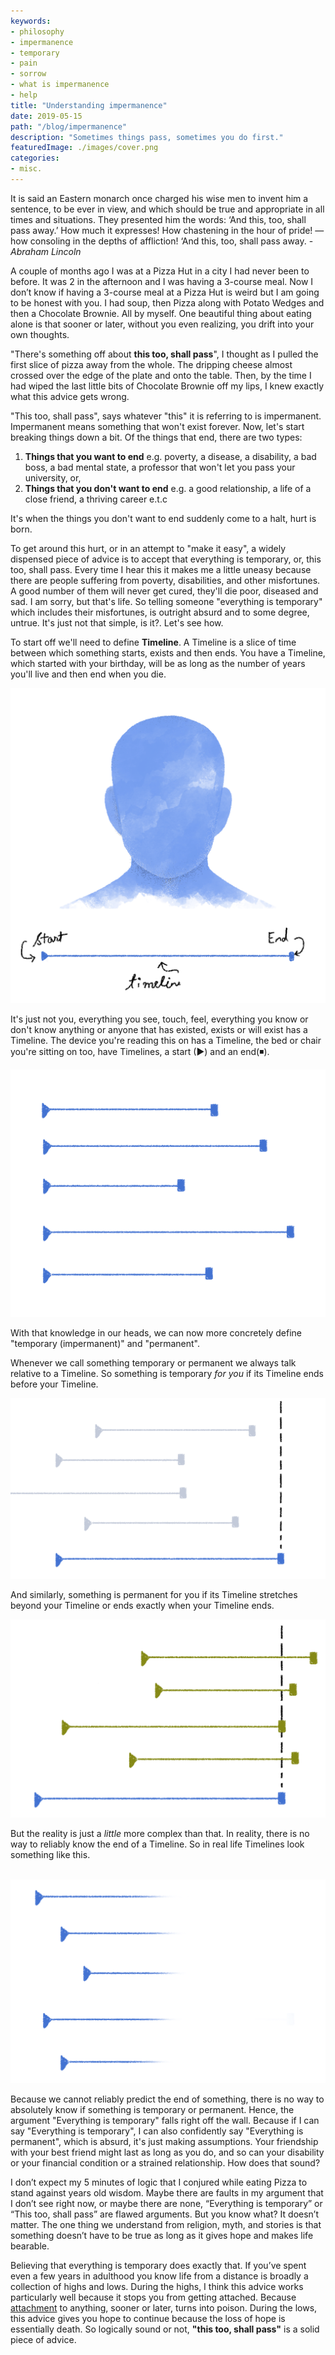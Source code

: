 ```yaml
---
keywords:
- philosophy
- impermanence
- temporary
- pain
- sorrow
- what is impermanence
- help
title: "Understanding impermanence"
date: 2019-05-15
path: "/blog/impermanence"
description: "Sometimes things pass, sometimes you do first."
featuredImage: ./images/cover.png
categories: 
- misc.
---
```

It is said an Eastern monarch once charged his wise men to invent him a sentence, to be ever in view, and which should be true and appropriate in all times and situations. They presented him the words: ‘And this, too, shall pass away.’ How much it expresses! How chastening in the hour of pride! —how consoling in the depths of affliction! ‘And this, too, shall pass away. - *Abraham Lincoln*

A couple of months ago I was at a Pizza Hut in a city I had never been to before. It was 2 in the afternoon and I was having a 3-course meal. Now I don’t know if having a 3-course meal at a Pizza Hut is weird but I am going to be honest with you. I had soup, then Pizza along with Potato Wedges and then a Chocolate Brownie. All by myself. One beautiful thing about eating alone is that sooner or later, without you even realizing, you drift into your own thoughts.

"There's something off about **this too, shall pass**", I thought as I pulled the first slice of pizza away from the whole. The dripping cheese almost crossed over the edge of the plate and onto the table. Then, by the time I had wiped the last little bits of Chocolate Brownie off my lips, I knew exactly what this advice gets wrong.

"This too, shall pass", says whatever "this" it is referring to is impermanent. Impermanent means something that won't exist forever. Now, let's start breaking things down a bit. Of the things that end, there are two types: 

1. **Things that you want to end** e.g. poverty, a disease, a disability, a bad boss, a bad mental state, a professor that won't let you pass your university, or, 
2. **Things that you don't want to end** e.g. a good relationship, a life of a close friend, a thriving career e.t.c

It's when the things you don't want to end suddenly come to a halt, hurt is born.

To get around this hurt, or in an attempt to "make it easy", a widely dispensed piece of advice is to accept that everything is temporary, or, this too, shall pass. Every time I hear this it makes me a little uneasy because there are people suffering from poverty, disabilities, and other misfortunes. A good number of them will never get cured, they'll die poor, diseased and sad. I am sorry, but that's life. So telling someone "everything is temporary" which includes their misfortunes, is outright absurd and to some degree, untrue. It's just not that simple, is it?. Let's see how.

To start off we'll need to define **Timeline**. A Timeline is a slice of time between which something starts, exists and then ends. You have a Timeline, which started with your birthday, will be as long as the number of years you'll live and then end when you die. 

![Your timeline](./images/fig1.png)

It's just not you, everything you see, touch, feel, everything you know or don't know anything or anyone that has existed, exists or will exist has a Timeline. The device you're reading this on has a Timeline, the bed or chair you're sitting on too, have Timelines, a start (&#9658;) and an end(&#9726;).

![Timelines](./images/fig2.png)

With that knowledge in our heads, we can now more concretely define "temporary (impermanent)" and "permanent". 

Whenever we call something temporary or permanent we always talk relative to a Timeline. So something is temporary *for you* if its Timeline ends before your Timeline.

![Temporary Timelines(grey) end before your Timeline(blue) does.](./images/fig3.png)

And similarly, something is permanent for you if its Timeline stretches beyond your Timeline or ends exactly when your Timeline ends.

![Permanent timelines(green) outlast your Timeline(blue).](./images/fig4.png)

But the reality is just a *little* more complex than that. In reality, there is no way to reliably know the end of a Timeline. So in real life Timelines look something like this.

\
![](./images/fig5.png)

Because we cannot reliably predict the end of something, there is no way to absolutely know if something is temporary or permanent. Hence, the argument "Everything is temporary" falls right off the wall. Because if I can say "Everything is temporary", I can also confidently say "Everything is permanent", which is absurd, it's just making assumptions. Your friendship with your best friend might last as long as you do, and so can your disability or your financial condition or a strained relationship. How does that sound?

I don’t expect my 5 minutes of logic that I conjured while eating Pizza to stand against years old wisdom. Maybe there are faults in my argument that I don’t see right now, or maybe there are none, “Everything is temporary” or “This too, shall pass” are flawed arguments. But you know what? It doesn’t matter. The one thing we understand from religion, myth, and stories is that something doesn’t have to be true as long as it gives hope and makes life bearable.

Believing that everything is temporary does exactly that. If you’ve spent even a few years in adulthood you know life from a distance is broadly a collection of highs and lows. During the highs, I think this advice works particularly well because it stops you from getting attached. Because [attachment](https://www.instagram.com/p/BtAw2pWnrc6/) to anything, sooner or later, turns into poison. During the lows, this advice gives you hope to continue because the loss of hope is essentially death. So logically sound or not, **"this too, shall pass"** is a solid piece of advice.
